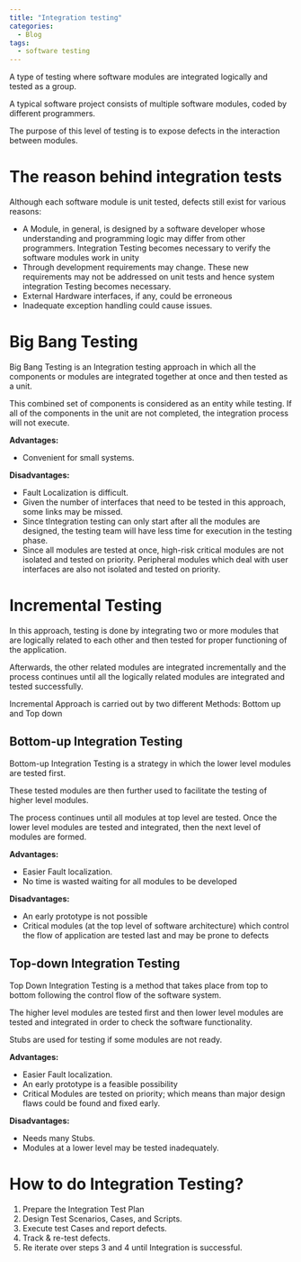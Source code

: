```yaml
---
title: "Integration testing"
categories:
  - Blog
tags:
  - software testing
---
```


A type of testing where software modules are integrated logically and tested as a group. 

A typical software project consists of multiple software modules, coded by different programmers. 

The purpose of this level of testing is to expose defects in the interaction between modules. 

<h1>The reason behind integration tests</h1>

Although each software module is unit tested, defects still exist for various reasons:

<ul>
<li>A Module, in general, is designed by a software developer whose understanding and programming logic may differ from other programmers. Integration Testing becomes necessary to verify the software modules work in unity</li>
    
<li>Through development requirements may change. These new requirements may not be addressed on unit tests and hence system integration Testing becomes necessary.</li>
     
<li>External Hardware interfaces, if any, could be erroneous</li>
    
<li>Inadequate exception handling could cause issues.</li>

</ul>

<h1>Big Bang Testing</h1>

Big Bang Testing is an Integration testing approach in which all the components or modules are integrated together at once and then tested as a unit.

 This combined set of components is considered as an entity while testing. If all of the components in the unit are not completed, the integration process will not execute. 

<b>Advantages:</b>

<ul><li>Convenient for small systems.</li></ul>

<b>Disadvantages:</b>

<ul>
<li>Fault Localization is difficult.</li>
<li>Given the number of interfaces that need to be tested in this approach, some links may be missed.</li>
<li>Since tIntegration testing can only  start after all the modules are designed, the testing team will have less time for execution in the testing phase.</li>
<li>Since all modules are tested at once, high-risk critical modules are not isolated and tested on priority. Peripheral modules which deal with user interfaces are also not isolated and tested on priority.</li>

</ul>


<h1>Incremental Testing</h1>

In this approach, testing is done by integrating two or more modules that are logically related to each other and then tested for proper functioning of the application. 

Afterwards, the other related modules are integrated incrementally and the process continues until all the logically related modules are integrated and tested successfully.

Incremental Approach is carried out by two different Methods: Bottom up and Top down

<h2>Bottom-up Integration Testing</h2>

Bottom-up Integration Testing is a strategy in which the lower level modules are tested first.

These tested modules are then further used to facilitate the testing of higher level modules. 

The process continues until all modules at top level are tested. Once the lower level modules are tested and integrated, then the next level of modules are formed. 

<b>Advantages:</b>

<ul>
<li>Easier Fault localization.</li>

<li>No time is wasted waiting for all modules to be developed</li>

</ul>

<b>Disadvantages:</b>

<ul>
<li>An early prototype is not possible</li>

<li>Critical modules (at the top level of software architecture) which control the flow of application are tested last and may be prone to defects</li>

</ul>

<h2>Top-down Integration Testing</h2>

Top Down Integration Testing is a method that takes place from top to bottom following the control flow of the software system.

The higher level modules are tested first and then lower level modules are tested and integrated in order to check the software functionality.

Stubs are used for testing if some modules are not ready. 

<b>Advantages:</b>

<ul>
<li>Easier Fault localization.</li>

<li>An early prototype is a feasible possibility</li>

<li>Critical Modules are tested on priority; which means than major design flaws could be found and fixed early.</li>

</ul>

<b>Disadvantages:</b>

<ul>
<li>Needs many Stubs.</li>

<li>Modules at a lower level may be tested inadequately.</li>

</ul>

<h1>How to do Integration Testing?</h1>

<ol>
    
<li>Prepare the Integration Test Plan</li>
<li>Design Test Scenarios, Cases, and Scripts.</li>
<li>Execute test Cases and report defects.</li>
<li>Track & re-test defects.</li>
<li> Re iterate over steps 3 and 4 until Integration is successful.</li>

</ol>
